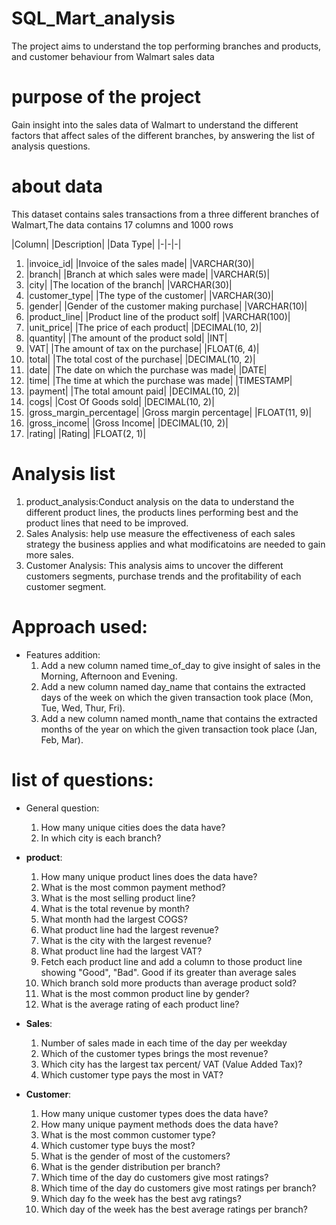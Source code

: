 # SQL_Mart_analysis
The project aims to understand the top performing branches and products, and customer behaviour from Walmart sales data 

# purpose of the project
Gain insight into the sales data of Walmart to understand the different factors that affect sales of the different branches, by answering the list of analysis questions.

# about data 
This dataset contains sales transactions from a three different branches of Walmart,The data contains 17 columns and 1000 rows

|Column|	|Description|	|Data Type|
|-|-|-|
1. |invoice_id|	|Invoice of the sales made|	|VARCHAR(30)|
2. |branch|	|Branch at which sales were made|	|VARCHAR(5)|
3. |city|	|The location of the branch|	|VARCHAR(30)|
4. |customer_type|	|The type of the customer|	|VARCHAR(30)|
5. |gender|	|Gender of the customer making purchase|	|VARCHAR(10)|
6. |product_line|	|Product line of the product solf|	|VARCHAR(100)|
7. |unit_price|	|The price of each product|	|DECIMAL(10, 2)|
8. |quantity|	|The amount of the product sold|	|INT|
9. |VAT|	|The amount of tax on the purchase|	|FLOAT(6, 4)|
10. |total|	|The total cost of the purchase|	|DECIMAL(10, 2)|
11. |date|	|The date on which the purchase was made|	|DATE|
12. |time|	|The time at which the purchase was made|	|TIMESTAMP|
13. |payment|	|The total amount paid|	|DECIMAL(10, 2)|
14. |cogs|	|Cost Of Goods sold|	|DECIMAL(10, 2)|
15. |gross_margin_percentage|	|Gross margin percentage|	|FLOAT(11, 9)|
16. |gross_income|	|Gross Income|	|DECIMAL(10, 2)|
17. |rating|	|Rating|	|FLOAT(2, 1)|


# Analysis list
1. product_analysis:Conduct analysis on the data to understand the different product lines, the products lines performing best and the product lines that need to be improved.
2. Sales Analysis: help use measure the effectiveness of each sales strategy the business applies and what modificatoins are needed to gain more sales.
3.  Customer Analysis: This analysis aims to uncover the different customers segments, purchase trends and the profitability of each customer segment.

# Approach used:
- Features addition:
  1. Add a new column named time_of_day to give insight of sales in the Morning, Afternoon and Evening.
  2. Add a new column named day_name that contains the extracted days of the week on which the given transaction took place (Mon, Tue, Wed, Thur, Fri).
  3. Add a new column named month_name that contains the extracted months of the year on which the given transaction took place (Jan, Feb, Mar).

# list of questions:

- General question:
  1. How many unique cities does the data have?
  2. In which city is each branch?

- **product**:
  1. How many unique product lines does the data have?
  2. What is the most common payment method?
  3. What is the most selling product line?
  4. What is the total revenue by month?
  5. What month had the largest COGS?
  6. What product line had the largest revenue?
  7. What is the city with the largest revenue?
  8. What product line had the largest VAT?
  9. Fetch each product line and add a column to those product line showing "Good", "Bad". Good if its greater than average sales
  10. Which branch sold more products than average product sold?
  11. What is the most common product line by gender?
  12. What is the average rating of each product line?


- **Sales**:
  1.   Number of sales made in each time of the day per weekday
  2.   Which of the customer types brings the most revenue?
  3.   Which city has the largest tax percent/ VAT (Value Added Tax)?
  4.   Which customer type pays the most in VAT?

- **Customer**:
  1. How many unique customer types does the data have?
  2. How many unique payment methods does the data have?
  3. What is the most common customer type?
  4. Which customer type buys the most?
  5. What is the gender of most of the customers?
  6. What is the gender distribution per branch?
  7. Which time of the day do customers give most ratings?
  8. Which time of the day do customers give most ratings per branch?
  9. Which day fo the week has the best avg ratings?
  10. Which day of the week has the best average ratings per branch?
  









  
